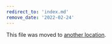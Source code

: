 ```yaml
---
redirect_to: 'index.md'
remove_date: '2022-02-24'
---
```


This file was moved to [another location](index.md).

<!-- This redirect file can be deleted after <2022-02-24>. -->
<!-- Before deletion, see: https://docs.gitlab.com/ee/development/documentation/#move-or-rename-a-page -->
